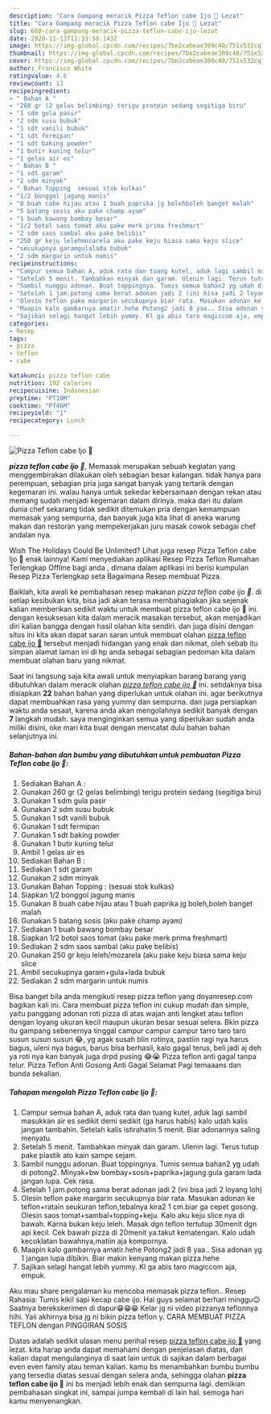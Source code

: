 ```yaml
---
description: "Cara Gampang meracik Pizza Teflon cabe Ijo 🍕 Lezat"
title: "Cara Gampang meracik Pizza Teflon cabe Ijo 🍕 Lezat"
slug: 660-cara-gampang-meracik-pizza-teflon-cabe-ijo-lezat
date: 2020-11-13T11:33:58.143Z
image: https://img-global.cpcdn.com/recipes/7be2cabeae309c40/751x532cq70/pizza-teflon-cabe-ijo-🍕-foto-resep-utama.jpg
thumbnail: https://img-global.cpcdn.com/recipes/7be2cabeae309c40/751x532cq70/pizza-teflon-cabe-ijo-🍕-foto-resep-utama.jpg
cover: https://img-global.cpcdn.com/recipes/7be2cabeae309c40/751x532cq70/pizza-teflon-cabe-ijo-🍕-foto-resep-utama.jpg
author: Francisco White
ratingvalue: 4.6
reviewcount: 13
recipeingredient:
- " Bahan A "
- "260 gr (2 gelas belimbing) terigu protein sedang segitiga biru"
- "1 sdm gula pasir"
- "2 sdm susu bubuk"
- "1 sdt vanili bubuk"
- "1 sdt fermipan"
- "1 sdt baking powder"
- "1 butir kuning telur"
- "1 gelas air es"
- " Bahan B "
- "1 sdt garam"
- "2 sdm minyak"
- " Bahan Topping  sesuai stok kulkas"
- "1/2 bonggol jagung manis"
- "8 buah cabe hijau atau 1 buah paprika jg bolehboleh banget malah"
- "5 batang sosis aku pake champ ayam"
- "1 buah bawang bombay besar"
- "1/2 botol saos tomat aku pake merk prima freshmart"
- "2 sdm saos sambal aku pake belibis"
- "250 gr keju lelehmozarela aku pake keju biasa sama keju slice"
- "secukupnya garamgulalada bubuk"
- "2 sdm margarin untuk numis"
recipeinstructions:
- "Campur semua bahan A, aduk rata dan tuang kutel, aduk lagi sambil masukkan air es sedikit demi sedikit (ga harus habis) kalo udah kalis jangan tambahin. Setelah kalis istirahatin 5 menit. Biar adonannya saling menyatu."
- "Setelah 5 menit. Tambahkan minyak dan garam. Ulenin lagi. Terus tutup pake plastik ato kain sampe sejam."
- "Sambil nunggu adonan. Buat toppingnya. Tumis semua bahan2 yg udah di potong2. Minyak+bw bombay+sosis+paprika+jagung.gula garam lada jangan lupa. Cek rasa."
- "Setelah 1 jam.potong sama berat adonan jadi 2 (ini bisa jadi 2 loyang loh)"
- "Olesin teflon pake margarin secukupnya biar rata. Masukan adonan ke teflon+ratain seukuran teflon,tebalnya kira2 1 cm.biar ga cepet gosong. Olesin saos tomat+sambal+topping+keju. Kalo aku keju slice nya di bawah. Karna bukan keju leleh. Masak dgn teflon tertutup 30menit dgn api kecil. Cek bawah pizza di 20menit ya.takut kematengan. Kalo udah kecoklatan bawahnya,matiin aja kompornya."
- "Maapin kalo gambarnya amatir.hehe Potong2 jadi 8 yaa.. Sisa adonan yg 1 jangan lupa dibikin. Biar makin kenyang makan pizza.hehe"
- "Sajikan selagi hangat lebih yummy. Kl ga abis taro magiccom aja, empuk."
categories:
- Resep
tags:
- pizza
- teflon
- cabe

katakunci: pizza teflon cabe 
nutrition: 192 calories
recipecuisine: Indonesian
preptime: "PT10M"
cooktime: "PT46M"
recipeyield: "1"
recipecategory: Lunch

---
```



![Pizza Teflon cabe Ijo 🍕](https://img-global.cpcdn.com/recipes/7be2cabeae309c40/751x532cq70/pizza-teflon-cabe-ijo-🍕-foto-resep-utama.jpg)

<b><i>pizza teflon cabe ijo 🍕</i></b>, Memasak merupakan sebuah kegiatan yang menggembirakan dilakukan oleh sebagian besar kalangan. tidak hanya para perempuan, sebagian pria juga sangat banyak yang tertarik dengan kegemaran ini. walau hanya untuk sekedar kebersamaan dengan rekan atau memang sudah menjadi kegemaran dalam dirinya. maka dari itu dalam dunia chef sekarang tidak sedikit ditemukan pria dengan kemampuan memasak yang sempurna, dan banyak juga kita lihat di aneka warung makan dan restoran yang mempekerjakan juru masak cowok sebagai chef andalan nya.

Wish The Holidays Could Be Unlimited? Lihat juga resep Pizza Teflon cabe Ijo 🍕 enak lainnya! Kami menyediakan aplikasi Resep Pizza Teflon Rumahan Terlengkap Offline bagi anda , dimana dalam aplikasi ini berisi kumpulan Resep Pizza Terlengkap seta Bagaimana Resep membuat Pizza.

Baiklah, kita awali ke pembahasan resep makanan <i>pizza teflon cabe ijo 🍕</i>. di setiap kesibukan kita, bisa jadi akan terasa membahagiakan jika sejenak kalian memberikan sedikit waktu untuk membuat pizza teflon cabe ijo 🍕 ini. dengan kesuksesan kita dalam meracik masakan tersebut, akan menjadikan diri kalian bangga dengan hasil olahan kita sendiri. dan juga disini dengan situs ini kita akan dapat saran saran untuk membuat olahan <u>pizza teflon cabe ijo 🍕</u> tersebut menjadi hidangan yang enak dan nikmat, oleh sebab itu simpan alamat laman ini di hp anda sebagai sebagian pedoman kita dalam membuat olahan baru yang nikmat.


Saat ini langsung saja kita awali untuk menyiapkan barang barang yang dibutuhkan dalam meracik olahan <u><i>pizza teflon cabe ijo 🍕</i></u> ini. setidaknya bisa disiapkan <b>22</b> bahan bahan yang diperlukan untuk olahan ini. agar berikutnya dapat membuahkan rasa yang yummy dan sempurna. dan juga persiapkan waktu anda sesaat, karena anda akan mengolahnya sedikit banyak dengan <b>7</b> langkah mudah. saya menginginkan semua yang diperlukan sudah anda miliki disini, oke mari kita buat dengan mencatat dulu bahan bahan selanjutnya ini.

<!--inarticleads1-->

##### Bahan-bahan dan bumbu yang dibutuhkan untuk pembuatan Pizza Teflon cabe Ijo 🍕:

1. Sediakan  Bahan A :
1. Gunakan 260 gr (2 gelas belimbing) terigu protein sedang (segitiga biru)
1. Gunakan 1 sdm gula pasir
1. Gunakan 2 sdm susu bubuk
1. Gunakan 1 sdt vanili bubuk
1. Gunakan 1 sdt fermipan
1. Gunakan 1 sdt baking powder
1. Gunakan 1 butir kuning telur
1. Ambil 1 gelas air es
1. Sediakan  Bahan B :
1. Sediakan 1 sdt garam
1. Gunakan 2 sdm minyak
1. Gunakan  Bahan Topping : (sesuai stok kulkas)
1. Siapkan 1/2 bonggol jagung manis
1. Gunakan 8 buah cabe hijau atau 1 buah paprika jg boleh,boleh banget malah
1. Gunakan 5 batang sosis (aku pake champ ayam)
1. Sediakan 1 buah bawang bombay besar
1. Siapkan 1/2 botol saos tomat (aku pake merk prima freshmart)
1. Sediakan 2 sdm saos sambal (aku pake belibis)
1. Gunakan 250 gr keju leleh/mozarela (aku pake keju biasa sama keju slice
1. Ambil secukupnya garam+gula+lada bubuk
1. Sediakan 2 sdm margarin untuk numis


Bisa banget bila anda mengikuti resep pizza teflon yang doyanresep.com bagikan kali ini. Cara membuat pizza teflon ini cukup mudah dan simple, yaitu panggang adonan roti pizza di atas wajan anti lengket atau teflon dengan loyang ukuran kecil maupun ukuran besar sesuai selera. Bkin pizza itu gampang sebenernya tinggal campur campur campur tarro taro taro susun susun susun 😂, yg agak susah blin rotinya, pastiin ragi nya harus bagus, uleni nya bagus, barus bisa berhasil, kalo gagal terus, beli jadi aj deh ya roti nya kan banyak juga drpd pusing 😂😭 Pizza teflon anti gagal tanpa telur. Pizza Teflon Anti Gosong Anti Gagal Selamat Pagi temaaans dan bunda sekalian. 

<!--inarticleads2-->

##### Tahapan mengolah Pizza Teflon cabe Ijo 🍕:

1. Campur semua bahan A, aduk rata dan tuang kutel, aduk lagi sambil masukkan air es sedikit demi sedikit (ga harus habis) kalo udah kalis jangan tambahin. Setelah kalis istirahatin 5 menit. Biar adonannya saling menyatu.
1. Setelah 5 menit. Tambahkan minyak dan garam. Ulenin lagi. Terus tutup pake plastik ato kain sampe sejam.
1. Sambil nunggu adonan. Buat toppingnya. Tumis semua bahan2 yg udah di potong2. Minyak+bw bombay+sosis+paprika+jagung.gula garam lada jangan lupa. Cek rasa.
1. Setelah 1 jam.potong sama berat adonan jadi 2 (ini bisa jadi 2 loyang loh)
1. Olesin teflon pake margarin secukupnya biar rata. Masukan adonan ke teflon+ratain seukuran teflon,tebalnya kira2 1 cm.biar ga cepet gosong. Olesin saos tomat+sambal+topping+keju. Kalo aku keju slice nya di bawah. Karna bukan keju leleh. Masak dgn teflon tertutup 30menit dgn api kecil. Cek bawah pizza di 20menit ya.takut kematengan. Kalo udah kecoklatan bawahnya,matiin aja kompornya.
1. Maapin kalo gambarnya amatir.hehe Potong2 jadi 8 yaa.. Sisa adonan yg 1 jangan lupa dibikin. Biar makin kenyang makan pizza.hehe
1. Sajikan selagi hangat lebih yummy. Kl ga abis taro magiccom aja, empuk.


Aku mau share pengalaman ku mencoba memasak pizza teflon.. Resep Rahasia: Tumis kikil sapi kecap cabe ijo. Hai guys selamat berhari minggu😉 Saatnya berekskerimen di dapur😁😁😁 Kelar jg ni video pizzanya teflonnya hihi. Yaii akhirnya bisa jg ni bikin pizza teflon y. CARA MEMBUAT PIZZA TEFLON dengan PINGGIRAN SOSIS 

Diatas adalah sedikit ulasan menu perihal resep <u>pizza teflon cabe ijo 🍕</u> yang lezat. kita harap anda dapat memahami dengan penjelasan diatas, dan kalian dapat mengulanginya di saat lain untuk di sajikan dalam berbagai even even family atau teman kalian. kamu bs menambahkan bumbu bumbu yang tersedia diatas sesuai dengan selera anda, sehingga olahan <b>pizza teflon cabe ijo 🍕</b> ini bs menjadi lebih enak dan sempurna lagi. demikian pembahasan singkat ini, sampai jumpa kembali di lain hal. semoga hari kamu menyenangkan.
